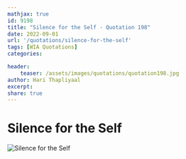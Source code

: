 ```yaml
---
mathjax: true
id: 9198
title: "Silence for the Self - Quotation 198"
date: 2022-09-01
url: '/quotations/silence-for-the-self'
tags: [WIA Quotations] 
categories: 

header:
    teaser: /assets/images/quotations/quotation198.jpg
author: Hari Thapliyaal 
excerpt:
share: true 
---
```


# Silence for the Self

![Silence for the Self](/assets/images/quotations/quotation198.jpg)
